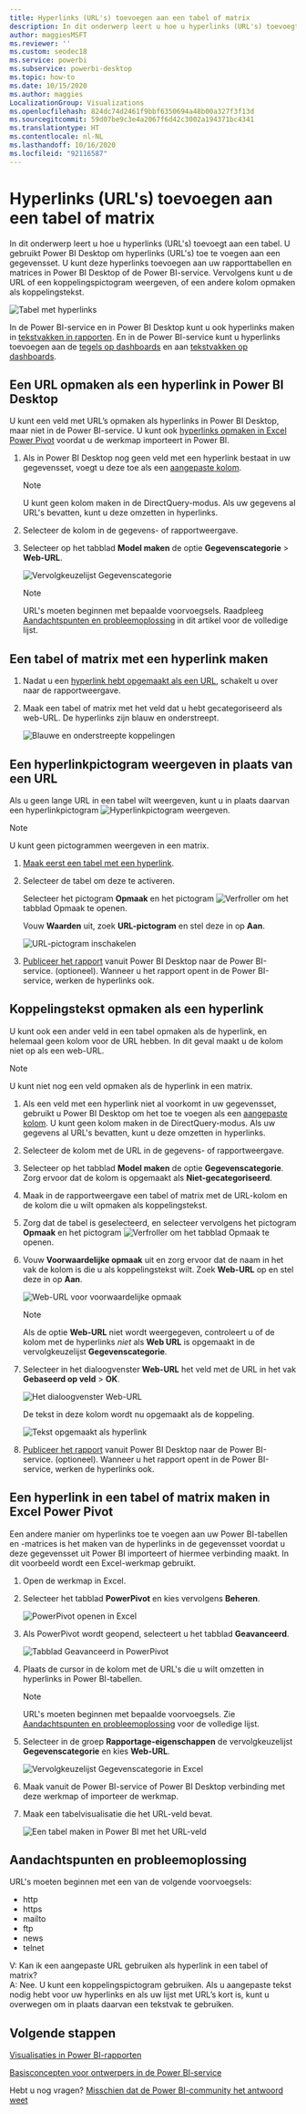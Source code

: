 ```yaml
---
title: Hyperlinks (URL's) toevoegen aan een tabel of matrix
description: In dit onderwerp leert u hoe u hyperlinks (URL's) toevoegt aan een tabel. U gebruikt Power BI Desktop om hyperlinks (URL's) toe te voegen aan een gegevensset. Vervolgens kunt u in Power BI Desktop of de Power BI-service deze hyperlinks toevoegen aan uw rapporttabellen en matrices.
author: maggiesMSFT
ms.reviewer: ''
ms.custom: seodec18
ms.service: powerbi
ms.subservice: powerbi-desktop
ms.topic: how-to
ms.date: 10/15/2020
ms.author: maggies
LocalizationGroup: Visualizations
ms.openlocfilehash: 824dc74d2461f9bbf6350694a48b00a327f3f13d
ms.sourcegitcommit: 59d07be9c3e4a2067f6d42c3002a194371bc4341
ms.translationtype: HT
ms.contentlocale: nl-NL
ms.lasthandoff: 10/16/2020
ms.locfileid: "92116587"
---
```

# <a name="add-hyperlinks-urls-to-a-table-or-matrix"></a>Hyperlinks (URL's) toevoegen aan een tabel of matrix
In dit onderwerp leert u hoe u hyperlinks (URL's) toevoegt aan een tabel. U gebruikt Power BI Desktop om hyperlinks (URL's) toe te voegen aan een gegevensset. U kunt deze hyperlinks toevoegen aan uw rapporttabellen en matrices in Power BI Desktop of de Power BI-service. Vervolgens kunt u de URL of een koppelingspictogram weergeven, of een andere kolom opmaken als koppelingstekst.

![Tabel met hyperlinks](media/power-bi-hyperlinks-in-tables/power-bi-url-link-text.png)

In de Power BI-service en in Power BI Desktop kunt u ook hyperlinks maken in [tekstvakken in rapporten](service-add-hyperlink-to-text-box.md). En in de Power BI-service kunt u hyperlinks toevoegen aan de [tegels op dashboards](service-dashboard-edit-tile.md) en aan [tekstvakken op dashboards](service-dashboard-add-widget.md). 


## <a name="format-a-url-as-a-hyperlink-in-power-bi-desktop"></a>Een URL opmaken als een hyperlink in Power BI Desktop

U kunt een veld met URL’s opmaken als hyperlinks in Power BI Desktop, maar niet in de Power BI-service. U kunt ook [hyperlinks opmaken in Excel Power Pivot](#create-a-table-or-matrix-hyperlink-in-excel-power-pivot) voordat u de werkmap importeert in Power BI.

1. Als in Power BI Desktop nog geen veld met een hyperlink bestaat in uw gegevensset, voegt u deze toe als een [aangepaste kolom](../transform-model/desktop-common-query-tasks.md).

    > [!NOTE]
    > U kunt geen kolom maken in de DirectQuery-modus.  Als uw gegevens al URL's bevatten, kunt u deze omzetten in hyperlinks.

2. Selecteer de kolom in de gegevens- of rapportweergave. 

3. Selecteer op het tabblad **Model maken** de optie **Gegevenscategorie** > **Web-URL**.
   
    ![Vervolgkeuzelijst Gegevenscategorie](media/power-bi-hyperlinks-in-tables/power-bi-format-web-url.png)

    > [!NOTE]
    > URL's moeten beginnen met bepaalde voorvoegsels. Raadpleeg [Aandachtspunten en probleemoplossing](#considerations-and-troubleshooting) in dit artikel voor de volledige lijst.

## <a name="create-a-table-or-matrix-with-a-hyperlink"></a>Een tabel of matrix met een hyperlink maken

1. Nadat u een [hyperlink hebt opgemaakt als een URL](#format-a-url-as-a-hyperlink-in-power-bi-desktop), schakelt u over naar de rapportweergave.
2. Maak een tabel of matrix met het veld dat u hebt gecategoriseerd als web-URL. De hyperlinks zijn blauw en onderstreept.

    ![Blauwe en onderstreepte koppelingen](media/power-bi-hyperlinks-in-tables/power-bi-url-blue-underline.png)


## <a name="display-a-hyperlink-icon-instead-of-a-url"></a>Een hyperlinkpictogram weergeven in plaats van een URL

Als u geen lange URL in een tabel wilt weergeven, kunt u in plaats daarvan een hyperlinkpictogram ![Hyperlinkpictogram](media/power-bi-hyperlinks-in-tables/power-bi-hyperlink-icon.png) weergeven. 

> [!NOTE]
> U kunt geen pictogrammen weergeven in een matrix.
   
1. [Maak eerst een tabel met een hyperlink](#create-a-table-or-matrix-with-a-hyperlink).

2. Selecteer de tabel om deze te activeren.

    Selecteer het pictogram **Opmaak** en het pictogram ![Verfroller](media/power-bi-hyperlinks-in-tables/power-bi-paintroller.png) om het tabblad Opmaak te openen.

    Vouw **Waarden** uit, zoek **URL-pictogram** en stel deze in op **Aan**.

    ![URL-pictogram inschakelen](media/power-bi-hyperlinks-in-tables/power-bi-url-icon-on.png)

1. [Publiceer het rapport](desktop-upload-desktop-files.md) vanuit Power BI Desktop naar de Power BI-service. (optioneel). Wanneer u het rapport opent in de Power BI-service, werken de hyperlinks ook.

## <a name="format-link-text-as-a-hyperlink"></a>Koppelingstekst opmaken als een hyperlink

U kunt ook een ander veld in een tabel opmaken als de hyperlink, en helemaal geen kolom voor de URL hebben. In dit geval maakt u de kolom niet op als een web-URL.

> [!NOTE]
> U kunt niet nog een veld opmaken als de hyperlink in een matrix.

1. Als een veld met een hyperlink niet al voorkomt in uw gegevensset, gebruikt u Power BI Desktop om het toe te voegen als een [aangepaste kolom](../transform-model/desktop-common-query-tasks.md). U kunt geen kolom maken in de DirectQuery-modus.  Als uw gegevens al URL's bevatten, kunt u deze omzetten in hyperlinks.

2. Selecteer de kolom met de URL in de gegevens- of rapportweergave. 

3. Selecteer op het tabblad **Model maken** de optie **Gegevenscategorie**. Zorg ervoor dat de kolom is opgemaakt als **Niet-gecategoriseerd**.

2. Maak in de rapportweergave een tabel of matrix met de URL-kolom en de kolom die u wilt opmaken als koppelingstekst.

3. Zorg dat de tabel is geselecteerd, en selecteer vervolgens het pictogram **Opmaak** en het pictogram ![Verfroller](media/power-bi-hyperlinks-in-tables/power-bi-paintroller.png) om het tabblad Opmaak te openen.

4. Vouw **Voorwaardelijke opmaak** uit en zorg ervoor dat de naam in het vak de kolom is die u als koppelingstekst wilt. Zoek **Web-URL** op en stel deze in op **Aan**.

    ![Web-URL voor voorwaardelijke opmaak](media/power-bi-hyperlinks-in-tables/power-bi-format-conditional-web-url.png)

    > [!NOTE]
    > Als de optie **Web-URL** niet wordt weergegeven, controleert u of de kolom met de hyperlinks *niet* als **Web URL** is opgemaakt in de vervolgkeuzelijst **Gegevenscategorie**.

5. Selecteer in het dialoogvenster **Web-URL** het veld met de URL in het vak **Gebaseerd op veld** > **OK**.

    ![Het dialoogvenster Web-URL](media/power-bi-hyperlinks-in-tables/power-bi-format-web-url-dialog.png)

    De tekst in deze kolom wordt nu opgemaakt als de koppeling.

    ![Tekst opgemaakt als hyperlink](media/power-bi-hyperlinks-in-tables/power-bi-url-link-text.png)

1. [Publiceer het rapport](desktop-upload-desktop-files.md) vanuit Power BI Desktop naar de Power BI-service. (optioneel). Wanneer u het rapport opent in de Power BI-service, werken de hyperlinks ook.

## <a name="create-a-table-or-matrix-hyperlink-in-excel-power-pivot"></a>Een hyperlink in een tabel of matrix maken in Excel Power Pivot

Een andere manier om hyperlinks toe te voegen aan uw Power BI-tabellen en -matrices is het maken van de hyperlinks in de gegevensset voordat u deze gegevensset uit Power BI importeert of hiermee verbinding maakt. In dit voorbeeld wordt een Excel-werkmap gebruikt.

1. Open de werkmap in Excel.
2. Selecteer het tabblad **PowerPivot** en kies vervolgens **Beheren**.
   
   ![PowerPivot openen in Excel](media/power-bi-hyperlinks-in-tables/createhyperlinkinpowerpivot2.png)
1. Als PowerPivot wordt geopend, selecteert u het tabblad **Geavanceerd**.
   
   ![Tabblad Geavanceerd in PowerPivot](media/power-bi-hyperlinks-in-tables/createhyperlinkinpowerpivot3.png)
4. Plaats de cursor in de kolom met de URL's die u wilt omzetten in hyperlinks in Power BI-tabellen.
   
   > [!NOTE]
   > URL's moeten beginnen met bepaalde voorvoegsels. Zie [Aandachtspunten en probleemoplossing](#considerations-and-troubleshooting) voor de volledige lijst.
   > 
   
5. Selecteer in de groep **Rapportage-eigenschappen** de vervolgkeuzelijst **Gegevenscategorie** en kies **Web-URL**. 
   
   ![Vervolgkeuzelijst Gegevenscategorie in Excel](media/power-bi-hyperlinks-in-tables/createhyperlinksnew.png)

6. Maak vanuit de Power BI-service of Power BI Desktop verbinding met deze werkmap of importeer de werkmap.
7. Maak een tabelvisualisatie die het URL-veld bevat.
   
   ![Een tabel maken in Power BI met het URL-veld](media/power-bi-hyperlinks-in-tables/hyperlinksintables.gif)

## <a name="considerations-and-troubleshooting"></a>Aandachtspunten en probleemoplossing

URL's moeten beginnen met een van de volgende voorvoegsels:
- http
- https
- mailto
- ftp
- news
- telnet

V: Kan ik een aangepaste URL gebruiken als hyperlink in een tabel of matrix?    
A: Nee. U kunt een koppelingspictogram gebruiken. Als u aangepaste tekst nodig hebt voor uw hyperlinks en als uw lijst met URL’s kort is, kunt u overwegen om in plaats daarvan een tekstvak te gebruiken.


## <a name="next-steps"></a>Volgende stappen
[Visualisaties in Power BI-rapporten](../visuals/power-bi-report-visualizations.md)

[Basisconcepten voor ontwerpers in de Power BI-service](../fundamentals/service-basic-concepts.md)

Hebt u nog vragen? [Misschien dat de Power BI-community het antwoord weet](https://community.powerbi.com/)
